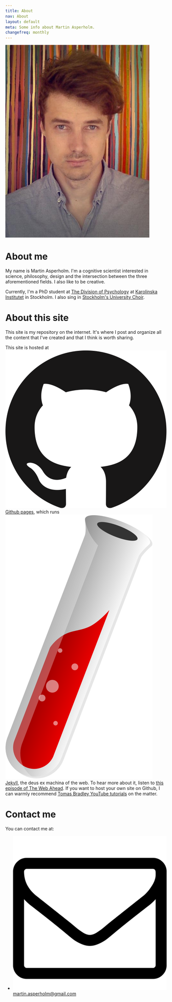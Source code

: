 ```yaml
---
title: About
nav: About
layout: default
meta: Some info about Martin Asperholm.
changefreq: monthly
---
```


<div class="imgTop">
<img class="profile" src="/images/Martin.jpg" alt="Profile picture of Martin Asperholm.">
</div>

# About me
My name is Martin Asperholm. I'm a cognitive scientist interested in science, philosophy, design and the intersection between the three aforementioned fields. I also like to be creative.

Currently, I'm a PhD student at [The Division of Psychology](http://ki.se/en/cns/the-division-of-psychology) at [Karolinska Institutet](http://ki.se/en/startpage) in Stockholm. I also sing in [Stockholm's University Choir](http://www.stockholmsuniversitetskor.se).

# About this site
This site is my repository on the internet. It's where I post and organize all the content that I've created and that I think is worth sharing.

This site is hosted at <img src="/images/GithubLogo.svg" class="icon"> [Github pages](https://pages.github.com/), which runs <img src="/images/JekyllIcon.svg" class="iconJekyll"> [Jekyll](http://jekyllrb.com/), the deus ex machina of the web. To hear more about it, listen to [this episode of The Web Ahead](http://5by5.tv/webahead/54). If you want to host your own site on Github, I can warmly recommend [Tomas Bradley YouTube tutorials](https://www.youtube.com/playlist?list=PLWjCJDeWfDdfVEcLGAfdJn_HXyM4Y7_k-) on the matter.

# Contact me
You can contact me at:
<ul class="bulletsWithoutBullets">
	<li><img src="/images/Mail.svg" title="http://fortawesome.github.io/Font-Awesome/icon/envelope-o/" class="icon"> <a href="mailto:martin.asperholm@gmail.com">martin.asperholm@gmail.com</a></li>
</ul>
